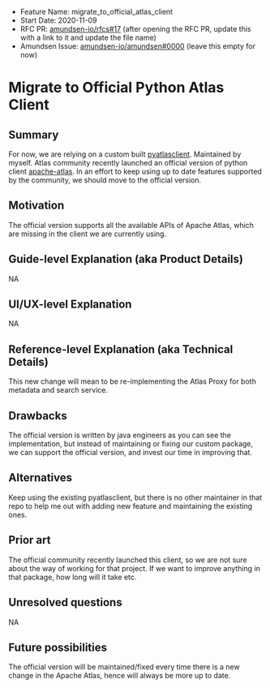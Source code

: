 - Feature Name: migrate_to_official_atlas_client
- Start Date: 2020-11-09
- RFC PR: [amundsen-io/rfcs#17](https://github.com/amundsen-io/rfcs/pull/17) (after opening the RFC PR, update this with a link to it and update the file name)
- Amundsen Issue: [amundsen-io/amundsen#0000](https://github.com/amundsen-io/amundsen/issues/0000) (leave this empty for now)

# Migrate to Official Python Atlas Client

## Summary

For now, we are relying on a custom built [pyatlasclient](https://pyatlasclient.readthedocs.io/en/latest/index.html). Maintained by myself. 
Atlas community recently launched an official version of python client [apache-atlas](https://pypi.org/project/apache-atlas/). 
In an effort to keep using up to date features supported by the community, we should move to the official version.

## Motivation

The official version supports all the available APIs of Apache Atlas, which are missing in the client we are currently using. 

## Guide-level Explanation (aka Product Details)

NA

## UI/UX-level Explanation

NA

## Reference-level Explanation (aka Technical Details)

This new change will mean to be re-implementing the Atlas Proxy for both metadata and search service. 

## Drawbacks

The official version is written by java engineers as you can see the implementation, but instead of maintaining or fixing 
our custom package, we can support the official version, and invest our time in improving that. 

## Alternatives

Keep using the existing pyatlasclient, but there is no other maintainer in that repo to help me out with adding new feature and maintaining the existing ones.

## Prior art

The official community recently launched this client, so we are not sure about the way of working for that project. 
If we want to improve anything in that package, how long will it take etc.  

## Unresolved questions

NA

## Future possibilities

The official version will be maintained/fixed every time there is a new change in the Apache Atlas, hence will always be more up to date. 
